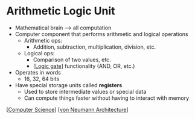 # Arithmetic Logic Unit

- Mathematical brain --> all computation
- Computer component that performs arithmetic and logical operations
  - Arithmetic ops:
    - Addition, subtraction, multiplication, division, etc.
  - Logical ops:
    - Comparison of two values, etc.
    - [[Logic gate]] functionality (AND, OR, etc.)
- Operates in words
  - 16, 32, 64 bits
- Have special storage units called **registers**
  - Used to store intermediate values or special data
  - Can compute things faster without having to interact with memory

[[Computer Science]] [[von Neumann Architecture]]

[//begin]: # "Autogenerated link references for markdown compatibility"
[Logic gate]: logic-gate "Logic Gates"
[Computer Science]: computer-science "Computer Science"
[von Neumann Architecture]: von-neumann-architecture "von Neumann Architecture"
[//end]: # "Autogenerated link references"